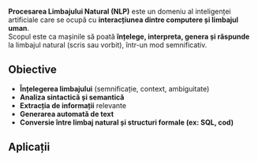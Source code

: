 **Procesarea Limbajului Natural (NLP)** este un domeniu al inteligenței artificiale care se ocupă cu **interacțiunea dintre computere și limbajul uman**.  
Scopul este ca mașinile să poată **înțelege, interpreta, genera și răspunde** la limbajul natural (scris sau vorbit), într-un mod semnificativ.

## Obiective

- **Înțelegerea limbajului** (semnificație, context, ambiguitate)
- **Analiza sintactică și semantică**
- **Extracția de informații** relevante
- **Generarea automată de text**
- **Conversie între limbaj natural și structuri formale (ex: SQL, cod)**

## Aplicații